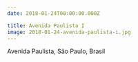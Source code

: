 ```yaml
---
date: 2018-01-24T00:00:00.000Z

title: Avenida Paulista I
image: 2018-01-24-avenida-paulista-i.jpg
---
```


Avenida Paulista, São Paulo, Brasil
